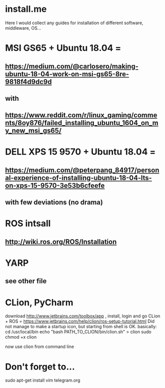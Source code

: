 # install.me
Here I would collect any guides for installation of different software, middleware, OS...

# MSI GS65 + Ubuntu 18.04 =
## https://medium.com/@carlosero/making-ubuntu-18-04-work-on-msi-gs65-8re-9818f4d9dc9d 
## with
## https://www.reddit.com/r/linux_gaming/comments/8oy876/failed_installing_ubuntu_1604_on_my_new_msi_gs65/

# DELL XPS 15 9570 + Ubuntu 18.04 = 
## https://medium.com/@peterpang_84917/personal-experience-of-installing-ubuntu-18-04-lts-on-xps-15-9570-3e53b6cfeefe 
## with few deviations (no drama)

# ROS intsall 
## http://wiki.ros.org/ROS/Installation

# YARP
## see other file

# CLion, PyCharm
download http://www.jetbrains.com/toolbox/app , install, login and go
CLion + ROS = https://www.jetbrains.com/help/clion/ros-setup-tutorial.html Did not manage to make a startup icon, but starting from shell is OK. 
basically: 
cd /usr/local/bin 
echo "bash PATH_TO_CLION/bin/clion.sh" > clion
sudo chmod +x clion

now use clion from command line


# Don't forget to...
sudo apt-get install vim 
telegram.org
